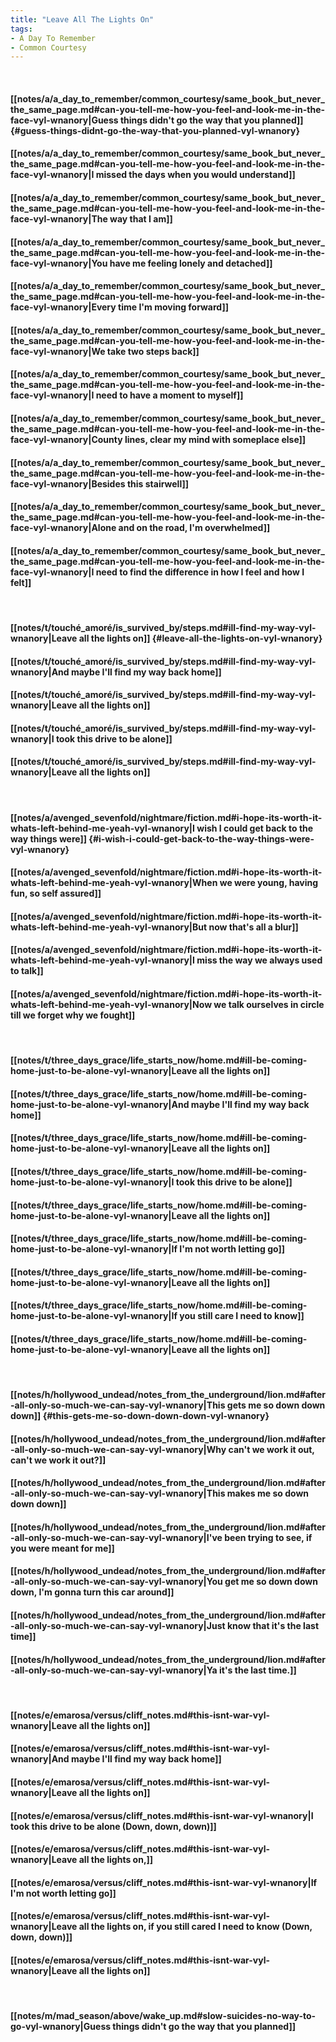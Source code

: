 ```yaml
---
title: "Leave All The Lights On"
tags:
- A Day To Remember
- Common Courtesy
---
```

&nbsp;
#### [[notes/a/a_day_to_remember/common_courtesy/same_book_but_never_the_same_page.md#can-you-tell-me-how-you-feel-and-look-me-in-the-face-vyl-wnanory|Guess things didn't go the way that you planned]] {#guess-things-didnt-go-the-way-that-you-planned-vyl-wnanory}
#### [[notes/a/a_day_to_remember/common_courtesy/same_book_but_never_the_same_page.md#can-you-tell-me-how-you-feel-and-look-me-in-the-face-vyl-wnanory|I missed the days when you would understand]]
#### [[notes/a/a_day_to_remember/common_courtesy/same_book_but_never_the_same_page.md#can-you-tell-me-how-you-feel-and-look-me-in-the-face-vyl-wnanory|The way that I am]]
#### [[notes/a/a_day_to_remember/common_courtesy/same_book_but_never_the_same_page.md#can-you-tell-me-how-you-feel-and-look-me-in-the-face-vyl-wnanory|You have me feeling lonely and detached]]
#### [[notes/a/a_day_to_remember/common_courtesy/same_book_but_never_the_same_page.md#can-you-tell-me-how-you-feel-and-look-me-in-the-face-vyl-wnanory|Every time I'm moving forward]]
#### [[notes/a/a_day_to_remember/common_courtesy/same_book_but_never_the_same_page.md#can-you-tell-me-how-you-feel-and-look-me-in-the-face-vyl-wnanory|We take two steps back]]
#### [[notes/a/a_day_to_remember/common_courtesy/same_book_but_never_the_same_page.md#can-you-tell-me-how-you-feel-and-look-me-in-the-face-vyl-wnanory|I need to have a moment to myself]]
#### [[notes/a/a_day_to_remember/common_courtesy/same_book_but_never_the_same_page.md#can-you-tell-me-how-you-feel-and-look-me-in-the-face-vyl-wnanory|County lines, clear my mind with someplace else]]
#### [[notes/a/a_day_to_remember/common_courtesy/same_book_but_never_the_same_page.md#can-you-tell-me-how-you-feel-and-look-me-in-the-face-vyl-wnanory|Besides this stairwell]]
#### [[notes/a/a_day_to_remember/common_courtesy/same_book_but_never_the_same_page.md#can-you-tell-me-how-you-feel-and-look-me-in-the-face-vyl-wnanory|Alone and on the road, I'm overwhelmed]]
#### [[notes/a/a_day_to_remember/common_courtesy/same_book_but_never_the_same_page.md#can-you-tell-me-how-you-feel-and-look-me-in-the-face-vyl-wnanory|I need to find the difference in how I feel and how I felt]]
&nbsp;
#### [[notes/t/touché_amoré/is_survived_by/steps.md#ill-find-my-way-vyl-wnanory|Leave all the lights on]] {#leave-all-the-lights-on-vyl-wnanory}
#### [[notes/t/touché_amoré/is_survived_by/steps.md#ill-find-my-way-vyl-wnanory|And maybe I'll find my way back home]]
#### [[notes/t/touché_amoré/is_survived_by/steps.md#ill-find-my-way-vyl-wnanory|Leave all the lights on]]
#### [[notes/t/touché_amoré/is_survived_by/steps.md#ill-find-my-way-vyl-wnanory|I took this drive to be alone]]
#### [[notes/t/touché_amoré/is_survived_by/steps.md#ill-find-my-way-vyl-wnanory|Leave all the lights on]]
&nbsp;
#### [[notes/a/avenged_sevenfold/nightmare/fiction.md#i-hope-its-worth-it-whats-left-behind-me-yeah-vyl-wnanory|I wish I could get back to the way things were]] {#i-wish-i-could-get-back-to-the-way-things-were-vyl-wnanory}
#### [[notes/a/avenged_sevenfold/nightmare/fiction.md#i-hope-its-worth-it-whats-left-behind-me-yeah-vyl-wnanory|When we were young, having fun, so self assured]]
#### [[notes/a/avenged_sevenfold/nightmare/fiction.md#i-hope-its-worth-it-whats-left-behind-me-yeah-vyl-wnanory|But now that's all a blur]]
#### [[notes/a/avenged_sevenfold/nightmare/fiction.md#i-hope-its-worth-it-whats-left-behind-me-yeah-vyl-wnanory|I miss the way we always used to talk]]
#### [[notes/a/avenged_sevenfold/nightmare/fiction.md#i-hope-its-worth-it-whats-left-behind-me-yeah-vyl-wnanory|Now we talk ourselves in circle till we forget why we fought]]
&nbsp;
#### [[notes/t/three_days_grace/life_starts_now/home.md#ill-be-coming-home-just-to-be-alone-vyl-wnanory|Leave all the lights on]]
#### [[notes/t/three_days_grace/life_starts_now/home.md#ill-be-coming-home-just-to-be-alone-vyl-wnanory|And maybe I'll find my way back home]]
#### [[notes/t/three_days_grace/life_starts_now/home.md#ill-be-coming-home-just-to-be-alone-vyl-wnanory|Leave all the lights on]]
#### [[notes/t/three_days_grace/life_starts_now/home.md#ill-be-coming-home-just-to-be-alone-vyl-wnanory|I took this drive to be alone]]
#### [[notes/t/three_days_grace/life_starts_now/home.md#ill-be-coming-home-just-to-be-alone-vyl-wnanory|Leave all the lights on]]
#### [[notes/t/three_days_grace/life_starts_now/home.md#ill-be-coming-home-just-to-be-alone-vyl-wnanory|If I'm not worth letting go]]
#### [[notes/t/three_days_grace/life_starts_now/home.md#ill-be-coming-home-just-to-be-alone-vyl-wnanory|Leave all the lights on]]
#### [[notes/t/three_days_grace/life_starts_now/home.md#ill-be-coming-home-just-to-be-alone-vyl-wnanory|If you still care I need to know]]
#### [[notes/t/three_days_grace/life_starts_now/home.md#ill-be-coming-home-just-to-be-alone-vyl-wnanory|Leave all the lights on]]
&nbsp;
#### [[notes/h/hollywood_undead/notes_from_the_underground/lion.md#after-all-only-so-much-we-can-say-vyl-wnanory|This gets me so down down down]] {#this-gets-me-so-down-down-down-vyl-wnanory}
#### [[notes/h/hollywood_undead/notes_from_the_underground/lion.md#after-all-only-so-much-we-can-say-vyl-wnanory|Why can't we work it out, can't we work it out?]]
#### [[notes/h/hollywood_undead/notes_from_the_underground/lion.md#after-all-only-so-much-we-can-say-vyl-wnanory|This makes me so down down down]]
#### [[notes/h/hollywood_undead/notes_from_the_underground/lion.md#after-all-only-so-much-we-can-say-vyl-wnanory|I've been trying to see, if you were meant for me]]
#### [[notes/h/hollywood_undead/notes_from_the_underground/lion.md#after-all-only-so-much-we-can-say-vyl-wnanory|You get me so down down down, I'm gonna turn this car around]]
#### [[notes/h/hollywood_undead/notes_from_the_underground/lion.md#after-all-only-so-much-we-can-say-vyl-wnanory|Just know that it's the last time]]
#### [[notes/h/hollywood_undead/notes_from_the_underground/lion.md#after-all-only-so-much-we-can-say-vyl-wnanory|Ya it's the last time.]]
&nbsp;
#### [[notes/e/emarosa/versus/cliff_notes.md#this-isnt-war-vyl-wnanory|Leave all the lights on]]
#### [[notes/e/emarosa/versus/cliff_notes.md#this-isnt-war-vyl-wnanory|And maybe I'll find my way back home]]
#### [[notes/e/emarosa/versus/cliff_notes.md#this-isnt-war-vyl-wnanory|Leave all the lights on]]
#### [[notes/e/emarosa/versus/cliff_notes.md#this-isnt-war-vyl-wnanory|I took this drive to be alone (Down, down, down)]]
#### [[notes/e/emarosa/versus/cliff_notes.md#this-isnt-war-vyl-wnanory|Leave all the lights on,]]
#### [[notes/e/emarosa/versus/cliff_notes.md#this-isnt-war-vyl-wnanory|If I'm not worth letting go]]
#### [[notes/e/emarosa/versus/cliff_notes.md#this-isnt-war-vyl-wnanory|Leave all the lights on, if you still cared I need to know (Down, down, down)]]
#### [[notes/e/emarosa/versus/cliff_notes.md#this-isnt-war-vyl-wnanory|Leave all the lights on]]
&nbsp;
#### [[notes/m/mad_season/above/wake_up.md#slow-suicides-no-way-to-go-vyl-wnanory|Guess things didn't go the way that you planned]]
